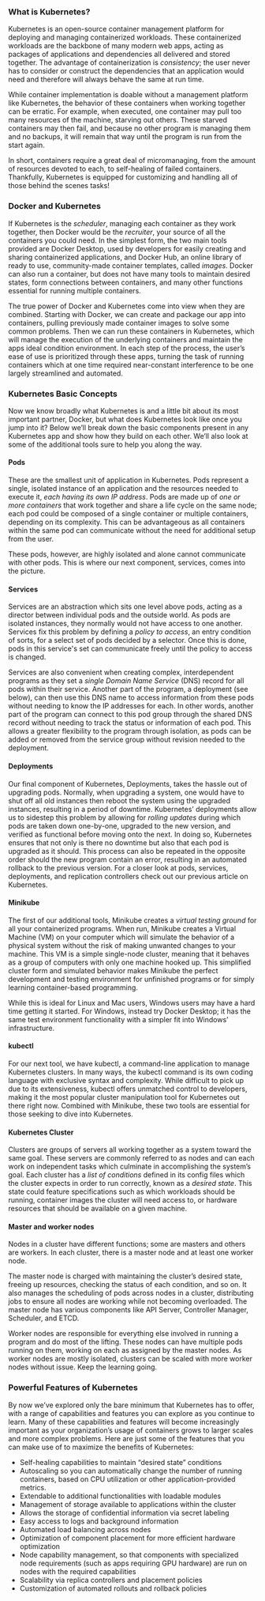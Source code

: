 
### What is Kubernetes?
Kubernetes is an open-source container management platform for deploying and managing containerized workloads. These containerized workloads are the backbone of many modern web apps, acting as packages of applications and dependencies all delivered and stored together. The advantage of containerization is *consistency*; the user never has to consider or construct the dependencies that an application would need and therefore will always behave the same at run time.

While container implementation is doable without a management platform like Kubernetes, the behavior of these containers when working together can be erratic. For example, when executed, one container may pull too many resources of the machine, starving out others. These starved containers may then fail, and because no other program is managing them and no backups, it will remain that way until the program is run from the start again.

In short, containers require a great deal of micromanaging, from the amount of resources devoted to each, to self-healing of failed containers. Thankfully, Kubernetes is equipped for customizing and handling all of those behind the scenes tasks!

### Docker and Kubernetes
If Kubernetes is the *scheduler*, managing each container as they work together, then Docker would be the *recruiter*, your source of all the containers you could need. In the simplest form, the two main tools provided are Docker Desktop, used by developers for easily creating and sharing containerized applications, and Docker Hub, an online library of ready to use, community-made container templates, called *images*. Docker can also run a container, but does not have many tools to maintain desired states, form connections between containers, and many other functions essential for running multiple containers.

The true power of Docker and Kubernetes come into view when they are combined. Starting with Docker, we can create and package our app into containers, pulling previously made container images to solve some common problems. Then we can run these containers in Kubernetes, which will manage the execution of the underlying containers and maintain the apps ideal condition environment. In each step of the process, the user’s ease of use is prioritized through these apps, turning the task of running containers which at one time required near-constant interference to be one largely streamlined and automated.

### Kubernetes Basic Concepts
Now we know broadly what Kubernetes is and a little bit about its most important partner, Docker, but what does Kubernetes look like once you jump into it? Below we’ll break down the basic components present in any Kubernetes app and show how they build on each other. We’ll also look at some of the additional tools sure to help you along the way.

#### Pods
These are the smallest unit of application in Kubernetes. Pods represent a single, isolated instance of an application and the resources needed to execute it, *each having its own IP address*. Pods are made up of *one or more containers* that work together and share a life cycle on the same node; each pod could be composed of a single container or multiple containers, depending on its complexity. This can be advantageous as all containers within the same pod can communicate without the need for additional setup from the user.

These pods, however, are highly isolated and alone cannot communicate with other pods. This is where our next component, services, comes into the picture.

#### Services
Services are an abstraction which sits one level above pods, acting as a director between individual pods and the outside world. As pods are isolated instances, they normally would not have access to one another. Services fix this problem by defining a *policy to access*, an entry condition of sorts, for a select set of pods decided by a selector. Once this is done, pods in this service's set can communicate freely until the policy to access is changed.

Services are also convenient when creating complex, interdependent programs as they set a *single Domain Name Service* (DNS) record for all pods within their service. Another part of the program, a deployment (see below), can then use this DNS name to access information from these pods without needing to know the IP addresses for each. In other words, another part of the program can connect to this pod group through the shared DNS record without needing to track the status or information of each pod. This allows a greater flexibility to the program through isolation, as pods can be added or removed from the service group without revision needed to the deployment.

#### Deployments
Our final component of Kubernetes, Deployments, takes the hassle out of upgrading pods. Normally, when upgrading a system, one would have to shut off all old instances then reboot the system using the upgraded instances, resulting in a period of downtime. Kubernetes’ deployments allow us to sidestep this problem by allowing for *rolling updates* during which pods are taken down one-by-one, upgraded to the new version, and verified as functional before moving onto the next. In doing so, Kubernetes ensures that not only is there no downtime but also that each pod is upgraded as it should. This process can also be repeated in the opposite order should the new program contain an error, resulting in an automated rollback to the previous version.
For a closer look at pods, services, deployments, and replication controllers check out our previous article on Kubernetes.

#### Minikube
The first of our additional tools, Minikube creates a *virtual testing ground* for all your containerized programs. When run, Minikube creates a Virtual Machine (VM) on your computer which will simulate the behavior of a physical system without the risk of making unwanted changes to your machine. This VM is a simple single-node cluster, meaning that it behaves as a group of computers with only one machine hooked up. This simplified cluster form and simulated behavior makes Minikube the perfect development and testing environment for unfinished programs or for simply learning container-based programming.

While this is ideal for Linux and Mac users, Windows users may have a hard time getting it started. For Windows, instead try Docker Desktop; it has the same test environment functionality with a simpler fit into Windows’ infrastructure.

#### kubectl
For our next tool, we have kubectl, a command-line application to manage Kubernetes clusters. In many ways, the kubectl command is its own coding language with exclusive syntax and complexity. While difficult to pick up due to its extensiveness, kubectl offers unmatched control to developers, making it the most popular cluster manipulation tool for Kubernetes out there right now. Combined with Minikube, these two tools are essential for those seeking to dive into Kubernetes.

#### Kubernetes Cluster
Clusters are groups of servers all working together as a system toward the same goal. These servers are commonly referred to as nodes and can each work on independent tasks which culminate in accomplishing the system’s goal. Each cluster has a *list of conditions* defined in its config files which the cluster expects in order to run correctly, known as a *desired state*. This state could feature specifications such as which workloads should be running, container images the cluster will need access to, or hardware resources that should be available on a given machine.

#### Master and worker nodes
Nodes in a cluster have different functions; some are masters and others are workers. In each cluster, there is a master node and at least one worker node.

The master node is charged with maintaining the cluster’s desired state, freeing up resources, checking the status of each condition, and so on. It also manages the scheduling of pods across nodes in a cluster, distributing jobs to ensure all nodes are working while not becoming overloaded. The master node has various components like API Server, Controller Manager, Scheduler, and ETCD.

Worker nodes are responsible for everything else involved in running a program and do most of the lifting. These nodes can have multiple pods running on them, working on each as assigned by the master nodes. As worker nodes are mostly isolated, clusters can be scaled with more worker nodes without issue.
Keep the learning going.

### Powerful Features of Kubernetes
By now we’ve explored only the bare minimum that Kubernetes has to offer, with a range of capabilities and features you can explore as you continue to learn. Many of these capabilities and features will become increasingly important as your organization’s usage of containers grows to larger scales and more complex problems. Here are just some of the features that you can make use of to maximize the benefits of Kubernetes:
* Self-healing capabilities to maintain “desired state” conditions
* Autoscaling so you can automatically change the number of running containers, based on CPU utilization or other application-provided metrics.
* Extendable to additional functionalities with loadable modules
* Management of storage available to applications within the cluster
* Allows the storage of confidential information via secret labeling
* Easy access to logs and background information
* Automated load balancing across nodes
* Optimization of component placement for more efficient hardware optimization
* Node capability management, so that components with specialized node requirements (such as apps requiring GPU hardware) are run on nodes with the required capabilities
* Scalability via replica controllers and placement policies
* Customization of automated rollouts and rollback policies
